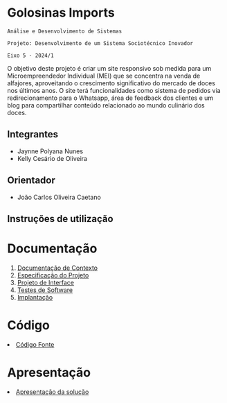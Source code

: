 # Golosinas Imports

`Análise e Desenvolvimento de Sistemas`

`Projeto: Desenvolvimento de um Sistema Sociotécnico Inovador `

`Eixo 5 - 2024/1`

O objetivo deste projeto é criar um site responsivo sob medida para um Microempreendedor Individual (MEI) que se concentra na venda de alfajores, aproveitando o crescimento significativo do mercado de doces nos últimos anos. O site terá funcionalidades como sistema de pedidos via redirecionamento para o Whatsapp, área de feedback dos clientes e um blog para compartilhar conteúdo relacionado ao mundo culinário dos doces. 

## Integrantes

* Jaynne Polyana Nunes
* Kelly Cesário de Oliveira

## Orientador

* João Carlos Oliveira Caetano

## Instruções de utilização

# Documentação

<ol>
<li><a href="documentos/01-Documentação de Contexto.md"> Documentação de Contexto</a></li>
<li><a href="documentos/02-Especificação do Projeto.md"> Especificação do Projeto</a></li>
<li><a href="documentos/03-Projeto de Interface.md"> Projeto de Interface</a></li>
<li><a href="documentos/04-Testes de Software.md"> Testes de Software</a></li>
<li><a href="documentos/05-Implantação.md"> Implantação</a></li>
</ol>

# Código

<li><a href="codigo-fonte/README.md"> Código Fonte</a></li>

# Apresentação

<li><a href="apresentacao/README.md"> Apresentação da solução</a></li>
